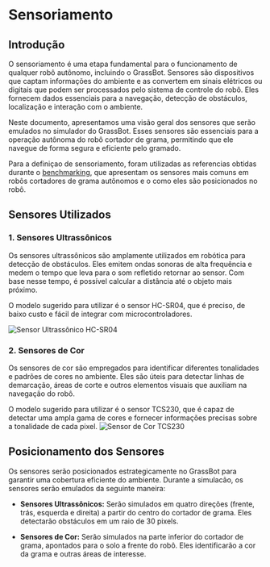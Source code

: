 # Sensoriamento

## Introdução

O sensoriamento é uma etapa fundamental para o funcionamento de qualquer robô autônomo, incluindo o GrassBot. Sensores são dispositivos que captam informações do ambiente e as convertem em sinais elétricos ou digitais que podem ser processados pelo sistema de controle do robô. Eles fornecem dados essenciais para a navegação, detecção de obstáculos, localização e interação com o ambiente.

Neste documento, apresentamos uma visão geral dos sensores que serão emulados no simulador do GrassBot. Esses sensores são essenciais para a operação autônoma do robô cortador de grama, permitindo que ele navegue de forma segura e eficiente pelo gramado.

Para a definiçao de sensoriamento, foram utilizadas as referencias obtidas durante o [benchmarking](./benchmark.md), que apresentam os sensores mais comuns em robôs cortadores de grama autônomos e o como eles são posicionados no robô.

## Sensores Utilizados

### 1. **Sensores Ultrassônicos**

Os sensores ultrassônicos são amplamente utilizados em robótica para detecção de obstáculos. Eles emitem ondas sonoras de alta frequência e medem o tempo que leva para o som refletido retornar ao sensor. Com base nesse tempo, é possível calcular a distância até o objeto mais próximo.

O modelo sugerido para utilizar é o sensor HC-SR04, que é preciso, de baixo custo e fácil de integrar com microcontroladores.

![Sensor Ultrassônico HC-SR04](https://newportcom.com.br/wp-content/uploads/2019/06/sensor_ultrassonico-e1663846186843.webp)

### 2. **Sensores de Cor**

Os sensores de cor são empregados para identificar diferentes tonalidades e padrões de cores no ambiente. Eles são úteis para detectar linhas de demarcação, áreas de corte e outros elementos visuais que auxiliam na navegação do robô.

O modelo sugerido para utilizar é o sensor TCS230, que é capaz de detectar uma ampla gama de cores e fornecer informações precisas sobre a tonalidade de cada pixel.
![Sensor de Cor TCS230](https://curtocircuito.com.br/pub/media/catalog/product/cache/ebf77fb58d795a2dbe3218c301c821c6/s/e/sensor_de_cor_-_tcs230_-_rgb_1.jpg)

## Posicionamento dos Sensores

Os sensores serão posicionados estrategicamente no GrassBot para garantir uma cobertura eficiente do ambiente. Durante a simulacão, os sensores serão emulados da seguinte maneira:
- **Sensores Ultrassônicos:** Serão simulados em quatro direções (frente, trás, esquerda e direita) a partir do centro do cortador de grama. Eles detectarão obstáculos em um raio de 30 pixels.

- **Sensores de Cor:** Serão simulados na parte inferior do cortador de grama, apontados para o solo a frente do robô. Eles identificarão a cor da grama e outras áreas de interesse.


